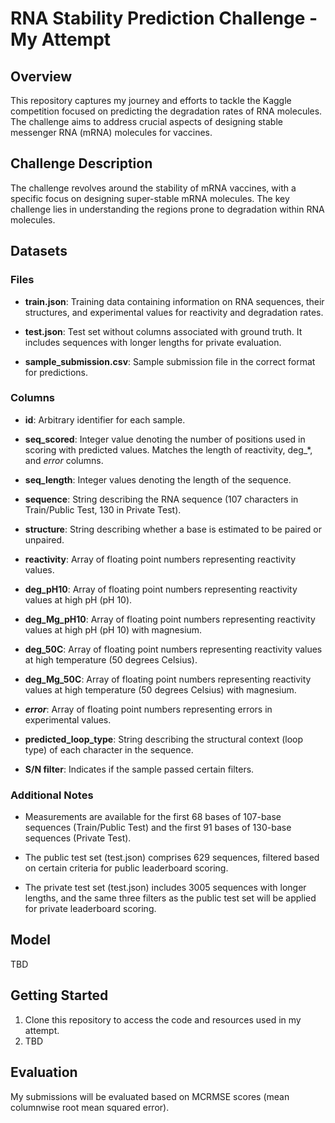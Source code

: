 # RNA Stability Prediction Challenge - My Attempt

## Overview
This repository captures my journey and efforts to tackle the Kaggle competition focused on predicting the degradation rates of RNA molecules. The challenge aims to address crucial aspects of designing stable messenger RNA (mRNA) molecules for vaccines.

## Challenge Description

The challenge revolves around the stability of mRNA vaccines, with a specific focus on designing super-stable mRNA molecules. The key challenge lies in understanding the regions prone to degradation within RNA molecules. 

## Datasets

### Files

- **train.json**: Training data containing information on RNA sequences, their structures, and experimental values for reactivity and degradation rates.
  
- **test.json**: Test set without columns associated with ground truth. It includes sequences with longer lengths for private evaluation.

- **sample_submission.csv**: Sample submission file in the correct format for predictions.

### Columns

- **id**: Arbitrary identifier for each sample.

- **seq_scored**: Integer value denoting the number of positions used in scoring with predicted values. Matches the length of reactivity, deg_*, and *_error_* columns.

- **seq_length**: Integer values denoting the length of the sequence.

- **sequence**: String describing the RNA sequence (107 characters in Train/Public Test, 130 in Private Test).

- **structure**: String describing whether a base is estimated to be paired or unpaired.

- **reactivity**: Array of floating point numbers representing reactivity values.

- **deg_pH10**: Array of floating point numbers representing reactivity values at high pH (pH 10).

- **deg_Mg_pH10**: Array of floating point numbers representing reactivity values at high pH (pH 10) with magnesium.

- **deg_50C**: Array of floating point numbers representing reactivity values at high temperature (50 degrees Celsius).

- **deg_Mg_50C**: Array of floating point numbers representing reactivity values at high temperature (50 degrees Celsius) with magnesium.

- **_error_**: Array of floating point numbers representing errors in experimental values.

- **predicted_loop_type**: String describing the structural context (loop type) of each character in the sequence.

- **S/N filter**: Indicates if the sample passed certain filters.

### Additional Notes

- Measurements are available for the first 68 bases of 107-base sequences (Train/Public Test) and the first 91 bases of 130-base sequences (Private Test).

- The public test set (test.json) comprises 629 sequences, filtered based on certain criteria for public leaderboard scoring.

- The private test set (test.json) includes 3005 sequences with longer lengths, and the same three filters as the public test set will be applied for private leaderboard scoring.

## Model

TBD

## Getting Started

1. Clone this repository to access the code and resources used in my attempt.
2. TBD

## Evaluation

My submissions will be evaluated based on MCRMSE scores (mean columnwise root mean squared error).

